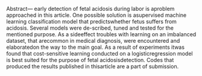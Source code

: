 Abstract— early  detection  of  fetal  acidosis  during  labor  is  aproblem  approached  in  this  article.  One  possible  solution  is  asupervised  machine  learning  classification  model  that  predictswhether  fetus  suffers  from  acidosis.  Several  models  were  de-scribed,  tuned  and  tested  for  the  mentioned  purpose.  As  a  sideeffect troubles with learning on an imbalanced dataset, that arecommon in medical diagnosis, were encountered and elaboratedon  the  way  to  the  main  goal.  As  a  result  of  experiments  itwas  found  that  cost-sensitive  learning  conducted  on  a  logisticregression  model  is  best  suited  for  the  purpose  of  fetal  acidosisdetection.  Codes  that  produced  the  results  published  in  thisarticle  are  a  part  of  submission.

